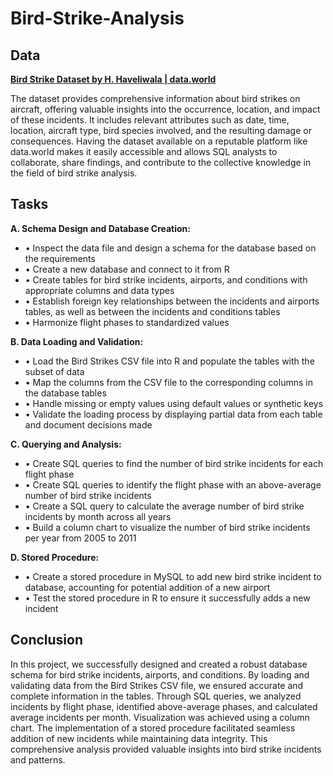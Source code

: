 # Bird-Strike-Analysis

## Data
**[Bird Strike Dataset by H. Haveliwala | data.world](https://data.world/hhaveliw/data-visualization-bird-strike)**

The dataset provides comprehensive information about bird strikes on aircraft, offering valuable insights into the occurrence, location, and impact of these incidents. It includes relevant attributes such as date, time, location, aircraft type, bird species involved, and the resulting damage or consequences. Having the dataset available on a reputable platform like data.world makes it easily accessible and allows SQL analysts to collaborate, share findings, and contribute to the collective knowledge in the field of bird strike analysis.

## Tasks
**A. Schema Design and Database Creation:**
- • Inspect the data file and design a schema for the database based on the requirements
- • Create a new database and connect to it from R
- • Create tables for bird strike incidents, airports, and conditions with appropriate columns and data types
- • Establish foreign key relationships between the incidents and airports tables, as well as between the incidents and conditions tables
- • Harmonize flight phases to standardized values

**B. Data Loading and Validation:**
- • Load the Bird Strikes CSV file into R and populate the tables with the subset of data
- • Map the columns from the CSV file to the corresponding columns in the database tables
- • Handle missing or empty values using default values or synthetic keys
- • Validate the loading process by displaying partial data from each table and document decisions made

**C. Querying and Analysis:**
- • Create SQL queries to find the number of bird strike incidents for each flight phase
- • Create SQL queries to identify the flight phase with an above-average number of bird strike incidents
- • Create a SQL query to calculate the average number of bird strike incidents by month across all years
- • Build a column chart to visualize the number of bird strike incidents per year from 2005 to 2011

**D. Stored Procedure:**
- • Create a stored procedure in MySQL to add new bird strike incident to database, accounting for potential addition of a new airport
- • Test the stored procedure in R to ensure it successfully adds a new incident

## Conclusion
In this project, we successfully designed and created a robust database schema for bird strike incidents, airports, and conditions. By loading and validating data from the Bird Strikes CSV file, we ensured accurate and complete information in the tables. Through SQL queries, we analyzed incidents by flight phase, identified above-average phases, and calculated average incidents per month. Visualization was achieved using a column chart. The implementation of a stored procedure facilitated seamless addition of new incidents while maintaining data integrity. This comprehensive analysis provided valuable insights into bird strike incidents and patterns.
